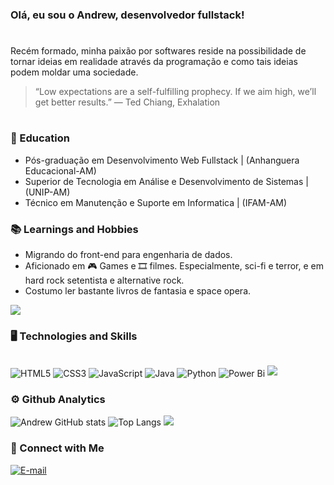 ### Olá, eu sou o Andrew, desenvolvedor fullstack!
#
<p>
Recém formado, minha paixão por softwares reside na possibilidade de tornar ideias em realidade através da programação e como tais ideias podem moldar uma sociedade.  
</p>

> “Low expectations are a self-fulfilling prophecy. If we aim high, we’ll get better results.”
― Ted Chiang, Exhalation
#
### 🏫 Education
* Pós-graduação em Desenvolvimento Web Fullstack | (Anhanguera Educacional-AM)<br/>
* Superior de Tecnologia em Análise e Desenvolvimento de Sistemas | (UNIP-AM)<br/>
* Técnico em Manutenção e Suporte em Informatica | (IFAM-AM)<br/>

### 📚 Learnings and Hobbies
* Migrando do front-end para engenharia de dados.
* Aficionado em 🎮 Games e 🎞️ filmes. Especialmente, sci-fi e terror, e em hard rock setentista e alternative rock.
* Costumo ler bastante livros de fantasia e space opera.

<img src="https://user-images.githubusercontent.com/73097560/115834477-dbab4500-a447-11eb-908a-139a6edaec5c.gif">

### 🖥️ Technologies and Skills
<div style="display: inline-block"><br/>
    <img align="Center" alt="HTML5" src="https://img.shields.io/badge/HTML5-E34F26?style=for-the-badge&logo=html5&logoColor=white">
    <img align="Center" alt="CSS3" src="https://img.shields.io/badge/CSS3-1572B6?style=for-the-badge&logo=css3&logoColor=white">
    <img align="Center" alt="JavaScript" src="https://img.shields.io/badge/JavaScript-323330?style=for-the-badge&logo=javascript&logoColor=F7DF1E">
    <img align="Center" alt="Java" src="https://img.shields.io/badge/Java-ED8B00?style=for-the-badge&logo=openjdk&logoColor=white">
    <img align="Center" alt="Python" src="https://img.shields.io/badge/python-3670A0?style=for-the-badge&logo=python&logoColor=ffdd54">
    <img align="Center" alt="Power Bi" src="https://img.shields.io/badge/power_bi-F2C811?style=for-the-badge&logo=powerbi&logoColor=black">

  
    
</div>
<img src="https://user-images.githubusercontent.com/73097560/115834477-dbab4500-a447-11eb-908a-139a6edaec5c.gif">

### ⚙️ Github Analytics
![Andrew GitHub stats](https://github-readme-stats.vercel.app/api?username=AndAlmeida&show_icons=true&theme=tokyonight)
![Top Langs](https://github-readme-stats.vercel.app/api/top-langs/?username=AndAlmeida&layout=compact&theme=tokyonight)
<img src="https://user-images.githubusercontent.com/73097560/115834477-dbab4500-a447-11eb-908a-139a6edaec5c.gif">


### 📱 Connect with Me

[![E-mail](https://img.shields.io/badge/Gmail-D14836?style=for-the-badge&logo=gmail&logoColor=white)](andalmeida77@gmail.com)
